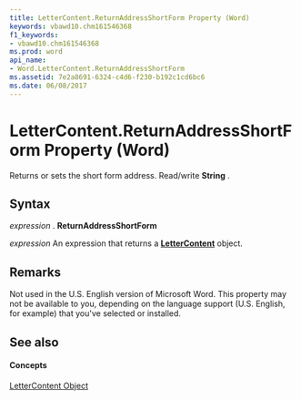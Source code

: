 ```yaml
---
title: LetterContent.ReturnAddressShortForm Property (Word)
keywords: vbawd10.chm161546368
f1_keywords:
- vbawd10.chm161546368
ms.prod: word
api_name:
- Word.LetterContent.ReturnAddressShortForm
ms.assetid: 7e2a8691-6324-c4d6-f230-b192c1cd6bc6
ms.date: 06/08/2017
---
```



# LetterContent.ReturnAddressShortForm Property (Word)

Returns or sets the short form address. Read/write  **String** .


## Syntax

 _expression_ . **ReturnAddressShortForm**

 _expression_ An expression that returns a **[LetterContent](Word.LetterContent.md)** object.


## Remarks

Not used in the U.S. English version of Microsoft Word. This property may not be available to you, depending on the language support (U.S. English, for example) that you've selected or installed.


## See also


#### Concepts


[LetterContent Object](Word.LetterContent.md)

